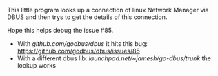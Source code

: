 This little program looks up a connection of linux Network Manager via DBUS and then trys
to get the details of this connection.

Hope this helps debug the issue #85.

* With *github.com/godbus/dbus* it hits this bug: https://github.com/godbus/dbus/issues/85
* With a different dbus lib: *launchpad.net/~jamesh/go-dbus/trunk* the lookup works
